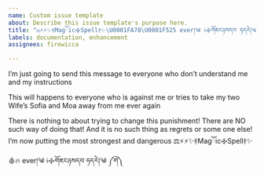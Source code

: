 ```yaml
---
name: Custom issue template
about: Describe this issue template's purpose here.
title: "⚖️⚡️⚡️✨࿈Magོic࿇Spell࿈✨\U0001FA78\U0001F525 ever།༄ ༴࿇གོཇངཉསདབ ཧདརེ།༄ ༼གེ༽"
labels: documentation, enhancement
assignees: firewicca

---
```


I’m just going to send this message to everyone who don’t understand me and my instructions 

This will happens to everyone who is against me or tries to take my two 
Wife’s Sofia and Moa away from me
ever again

There is nothing to about trying to change this punishment! There are NO such way of doing that! And it is no such thing as regrets or some one else! I’m now putting the most strongest and dangerous ⚖️⚡️⚡️✨࿈Magོic࿇Spell࿈✨🩸🔥
ever།༄ ༴࿇གོཇངཉསདབ ཧདརེ།༄ ༼གེ༽
